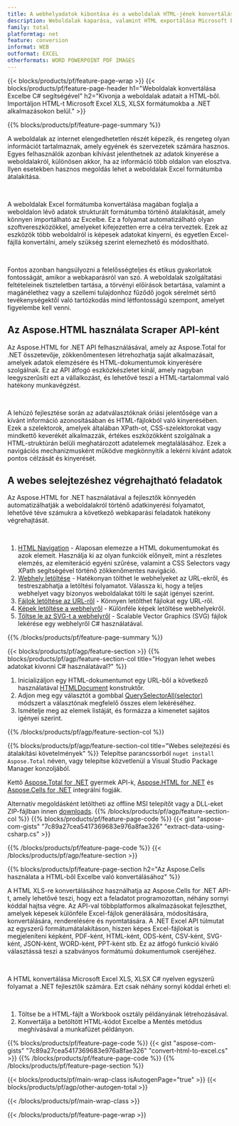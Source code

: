 ```yaml
---
title: A webhelyadatok kibontása és a weboldalak HTML-jének konvertálása Excel-fájlba a C# használatával
description: Weboldalak kaparása, valamint HTML exportálása Microsoft Excel dokumentumokba. .NET-alkalmazások fejlesztése a webhelyadatok XLS, XLSX formátumba kaparásához.
family: total
platformtag: net
feature: conversion
informat: WEB
outformat: EXCEL
otherformats: WORD POWERPOINT PDF IMAGES
---
```

{{< blocks/products/pf/feature-page-wrap >}}
{{< blocks/products/pf/feature-page-header h1="Weboldalak konvertálása Excelbe C# segítségével" h2="Kivonja a weboldalak adatait a HTML-ből. Importáljon HTML-t Microsoft Excel XLS, XLSX formátumokba a .NET alkalmazásokon belül." >}}

{{% blocks/products/pf/feature-page-summary %}}

<p>A weboldalak az internet elengedhetetlen részét képezik, és rengeteg olyan információt tartalmaznak, amely egyének és szervezetek számára hasznos. Egyes felhasználók azonban kihívást jelenthetnek az adatok kinyerése a weboldalakról, különösen akkor, ha az információ több oldalon van elosztva. Ilyen esetekben hasznos megoldás lehet a weboldalak Excel formátumba átalakítása.</p><br />
<p>A weboldalak Excel formátumba konvertálása magában foglalja a weboldalon lévő adatok strukturált formátumba történő átalakítását, amely könnyen importálható az Excelbe. Ez a folyamat automatizálható olyan szoftvereszközökkel, amelyeket kifejezetten erre a célra terveztek. Ezek az eszközök több weboldalról is képesek adatokat kinyerni, és egyetlen Excel-fájllá konvertálni, amely szükség szerint elemezhető és módosítható.</p><br />

<p>Fontos azonban hangsúlyozni a felelősségteljes és etikus gyakorlatok fontosságát, amikor a webkaparásról van szó. A weboldalak szolgáltatási feltételeinek tiszteletben tartása, a törvényi előírások betartása, valamint a magánélethez vagy a szellemi tulajdonhoz fűződő jogok sérelmét sértő tevékenységektől való tartózkodás mind létfontosságú szempont, amelyet figyelembe kell venni.</p>

<h2 class="heading-border">Az Aspose.HTML használata Scraper API-ként</h2>

<p>Az Aspose.HTML for .NET API felhasználásával, amely az Aspose.Total for .NET összetevője, zökkenőmentesen létrehozhatja saját alkalmazásait, amelyek adatok elemzésére és HTML-dokumentumok kinyerésére szolgálnak. Ez az API átfogó eszközkészletet kínál, amely nagyban leegyszerűsíti ezt a vállalkozást, és lehetővé teszi a HTML-tartalommal való hatékony munkavégzést.</p><br />

<p>A lehúzó fejlesztése során az adatválasztóknak óriási jelentősége van a kívánt információ azonosításában és HTML-fájlokból való kinyerésében. Ezek a szelektorok, amelyek általában XPath-ot, CSS-szelektorokat vagy mindkettő keverékét alkalmazzák, értékes eszközökként szolgálnak a HTML-struktúrán belüli meghatározott adatelemek megtalálásához. Ezek a navigációs mechanizmusként működve megkönnyítik a lekérni kívánt adatok pontos célzását és kinyerését.</p>

<h2 class="heading-border">A webes selejtezéshez végrehajtható feladatok</h2>

<p>Az Aspose.HTML for .NET használatával a fejlesztők könnyedén automatizálhatják a weboldalakról történő adatkinyerési folyamatot, lehetővé téve számukra a következő webkaparási feladatok hatékony végrehajtását.</p><br />

1. [HTML Navigation](https://docs.aspose.com/html/net/html-navigation/) - Alaposan elemezze a HTML dokumentumokat és azok elemeit. Használja ki az olyan funkciók előnyeit, mint a részletes elemzés, az elemiteráció egyéni szűrése, valamint a CSS Selectors vagy XPath segítségével történő zökkenőmentes navigáció.
2. [Webhely letöltése](https://docs.aspose.com/html/net/download-website/) - Hatékonyan tölthet le webhelyeket az URL-ekről, és testreszabhatja a letöltési folyamatot. Válassza ki, hogy a teljes webhelyet vagy bizonyos weboldalakat tölti le saját igényei szerint.
3. [Fájlok letöltése az URL-ről](https://docs.aspose.com/html/net/download-file-from-url/) - Könnyen letölthet fájlokat egy URL-ről.
4. [Képek letöltése a webhelyről](https://docs.aspose.com/html/net/download-images-from-website/) - Különféle képek letöltése webhelyekről.
5. [Töltse le az SVG-t a webhelyről](https://docs.aspose.com/html/net/download-svg-from-website/) - Scalable Vector Graphics (SVG) fájlok lekérése egy webhelyről C# használatával.

{{% /blocks/products/pf/feature-page-summary  %}}

{{< blocks/products/pf/agp/feature-section >}}
{{% blocks/products/pf/agp/feature-section-col title="Hogyan lehet webes adatokat kivonni C# használatával?" %}}

1. Inicializáljon egy HTML-dokumentumot egy URL-ből a következő használatával [HTMLDocument](https://reference.aspose.com/html/net/aspose.html/htmldocument/htmldocument/) konstruktőr.
2. Adjon meg egy választót a gombbal [QuerySelectorAll(selector)](https://reference.aspose.com/html/net/aspose.html.dom/document/queryselectorall/) módszert a választónak megfelelő összes elem lekéréséhez.
3. Ismételje meg az elemek listáját, és formázza a kimenetet sajátos igényei szerint.
 
{{% /blocks/products/pf/agp/feature-section-col %}}

{{% blocks/products/pf/agp/feature-section-col title="Webes selejtezési és átalakítási követelmények" %}}
Telepítse parancssorból ```nuget install Aspose.Total``` néven, vagy telepítse közvetlenül a Visual Studio Package Manager konzoljából.

Kettő [Aspose.Total for .NET](https://products.aspose.com/total/net/) gyermek API-k, [Aspose.HTML for .NET](https://products.aspose.com/html/net/) és [Aspose.Cells for .NET](https://products.aspose.com/cells/net/) integrálni fogják.

Alternatív megoldásként letöltheti az offline MSI telepítőt vagy a DLL-eket ZIP-fájlban innen [downloads](https://releases.aspose.com/total/net).
{{% /blocks/products/pf/agp/feature-section-col %}}
{{% blocks/products/pf/feature-page-code %}}
{{< gist "aspose-com-gists" "7c89a27cea5417369683e976a8fae326" "extract-data-using-csharp.cs" >}}

{{% /blocks/products/pf/feature-page-code %}}
{{< /blocks/products/pf/agp/feature-section >}}

{{% blocks/products/pf/feature-page-section  h2="Az Aspose.Cells használata a HTML-ből Excelbe való konvertálásához" %}}
<p>A HTML XLS-re konvertálásához használhatja az Aspose.Cells for .NET API-t, amely lehetővé teszi, hogy ezt a feladatot programozottan, néhány sornyi kóddal hajtsa végre. Az API-val többplatformos alkalmazásokat fejleszthet, amelyek képesek különféle Excel-fájlok generálására, módosítására, konvertálására, renderelésére és nyomtatására. A .NET Excel API túlmutat az egyszerű formátumátalakításon, hiszen képes Excel-fájlokat is megjeleníteni képként, PDF-ként, HTML-ként, ODS-ként, CSV-ként, SVG-ként, JSON-ként, WORD-ként, PPT-ként stb. Ez az átfogó funkció kiváló választássá teszi a szabványos formátumú dokumentumok cseréjéhez.</p><br />

<p>A HTML konvertálása Microsoft Excel XLS, XLSX C# nyelven egyszerű folyamat a .NET fejlesztők számára. Ezt csak néhány sornyi kóddal érheti el:</p><br />

1. Töltse be a HTML-fájlt a Workbook osztály példányának létrehozásával.
1. Konvertálja a betöltött HTML-kódot Excelbe a Mentés metódus meghívásával a munkafüzet példányon.

{{% blocks/products/pf/feature-page-code %}}
{{< gist "aspose-com-gists" "7c89a27cea5417369683e976a8fae326" "convert-html-to-excel.cs" >}}
{{% /blocks/products/pf/feature-page-code  %}}
{{% /blocks/products/pf/feature-page-section %}}

{{< blocks/products/pf/main-wrap-class isAutogenPage="true" >}}
{{< blocks/products/pf/agp/other-autogen-total >}}

{{< /blocks/products/pf/main-wrap-class >}}

{{< /blocks/products/pf/feature-page-wrap >}}